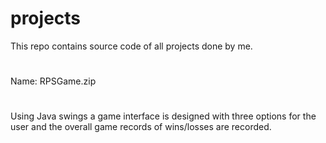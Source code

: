 # projects
This repo contains source code of all projects done by me.
#
Name: RPSGame.zip
#
Using Java swings a game interface is designed with three options for the user and the overall game records of wins/losses are recorded.
